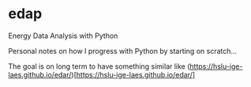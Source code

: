 # edap
Energy Data Analysis with Python

Personal notes on how I progress with Python by starting on scratch...

The goal is on long term to have something similar like (https://hslu-ige-laes.github.io/edar/)[https://hslu-ige-laes.github.io/edar/]
